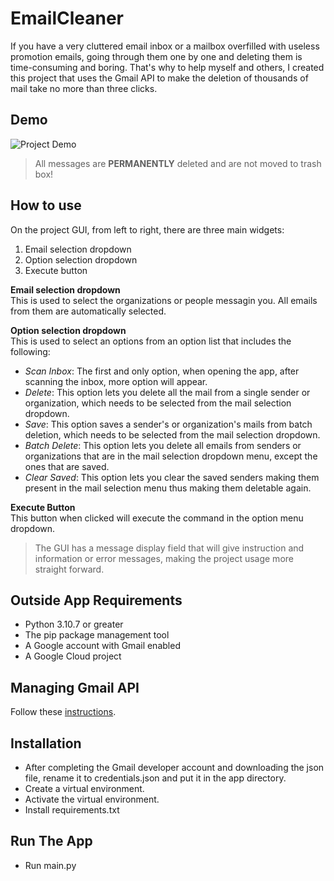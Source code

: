 # EmailCleaner

If you have a very cluttered email inbox or a mailbox
overfilled with useless promotion emails,
going through them one by one and deleting them is time-consuming and boring.
That's why to help myself and others, I created this project that uses the Gmail
API to make the deletion of thousands of mail take no more than three clicks.

## Demo

![Project Demo](https://i.imgur.com/7bPqJ57.gif)
> All messages are **PERMANENTLY** deleted and are not moved to trash box!

## How to use

On the project GUI, from left to right, there are three main widgets:

1. Email selection dropdown
2. Option selection dropdown
3. Execute button

**Email selection dropdown**  
This is used to select the organizations or people messagin you.
All emails from them are automatically selected.

**Option selection dropdown**  
This is used to select an options from an option list that
includes the following:

- *Scan Inbox*: The first and only option, when opening the app,
  after scanning the inbox, more option will appear.
- *Delete*: This option lets you delete all the mail from a single sender or
  organization, which needs to be selected from the mail selection dropdown.
- *Save*: This option saves a sender's or organization's mails from batch
  deletion, which needs to be selected from the mail selection dropdown.
- *Batch Delete*: This option lets you delete all emails from senders or
  organizations that are in the mail selection dropdown menu,
  except the ones that are saved.
- *Clear Saved*: This option lets you clear the saved senders making them
  present in the mail selection menu thus making them deletable again.

**Execute Button**  
This button when clicked will execute the command in the option menu dropdown.

> The GUI has a message display field that will give instruction and
> information or error messages, making the project usage more straight forward.

## Outside App Requirements

- Python 3.10.7 or greater
- The pip package management tool
- A Google account with Gmail enabled
- A Google Cloud project

## Managing Gmail API

Follow
these [instructions](https://developers.google.com/gmail/api/quickstart/python#step_1_turn_on_the_api_name).

## Installation

- After completing the Gmail developer account and downloading the json file,
  rename it to credentials.json and put it in the app directory.
- Create a virtual environment.
- Activate the virtual environment.
- Install requirements.txt

## Run The App

- Run main.py

    